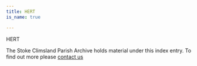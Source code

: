 ```yaml
---
title: HERT
is_name: true

---
```


HERT


The Stoke Climsland Parish Archive holds material under this index entry. To find out more please [contact us](/contact/)
